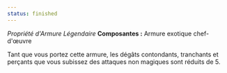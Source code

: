 ```yaml
---
status: finished
---
```

_Propriété d'Armure Légendaire_
__Composantes :__ Armure exotique chef-d'œuvre

Tant que vous portez cette armure, les dégâts contondants, tranchants et perçants que vous subissez des attaques non magiques sont réduits de 5.